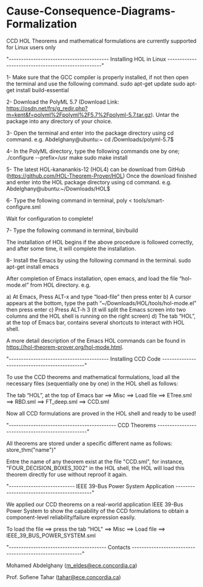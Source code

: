 # Cause-Consequence-Diagrams-Formalization

CCD HOL Theorems and mathematical formulations are currently supported for Linux users only

"-----------------------------------------  Installing HOL in Linux ---------------------------------------------------"

1- Make sure that the GCC compiler is properly installed, if not then open the terminal and use the following command.
sudo apt-get update
sudo apt-get install build-essential

2- Download the PolyML 5.7 
(Download Link: https://osdn.net/frs/g_redir.php?m=kent&f=polyml%2Fpolyml%2F5.7%2Fpolyml-5.7.tar.gz). 
Untar the package into any directory of your choice.

3- Open the terminal and enter into the package directory using cd command. e.g.
Abdelghany@ubuntu:~ cd /Downloads/polyml-5.7$

4- In the PolyML directory, type the following commands one by one;
./configure --prefix=/usr
make
sudo make install

5- The latest HOL-kananankis-12 (HOL4) can be download from GitHub (https://github.com/HOL-Theorem-Prover/HOL)
Once the download finished and enter into the HOL package directory using cd command. e.g.
Abdelghany@ubuntu:~/Downloads/HOL$

6- Type the following command in terminal,
poly < tools/smart-configure.sml

Wait for configuration to complete!

7- Type the following command in terminal,
bin/build

The installation of HOL begins if the above procedure is followed correctly, and after some time, it will complete the installation.

8- Install the Emacs by using the following command in the terminal.
sudo apt-get install emacs

After completion of Emacs installation, open emacs, and load the file “hol-mode.el” from HOL directory. e.g.

a) At Emacs, Press ALT-x and type “load-file” then press enter
b) A cursor appears at the bottom, type the path “~/Downloads/HOL/tools/hol-mode.el” then press enter
c) Press ALT-h 3 (it will split the Emacs screen into two columns and the HOL shell is running on the right screen)
d) The tab “HOL”, at the top of Emacs bar, contains several shortcuts to interact with HOL shell.

A more detail description of the Emacs HOL commands can be found in https://hol-theorem-prover.org/hol-mode.html.


"-----------------------------------------  Installing CCD Code ----------------------------------------------"

To use the CCD theorems and mathematical formulations, load all the necessary files (sequentially one by one) 
in the HOL shell as follows: 

The tab “HOL”, at the top of Emacs bar ==> Misc ==> Load file 
==> ETree.sml ==> RBD.sml ==> FT_deep.sml ==> CCD.sml    

Now all CCD formulations are proved in the HOL shell and ready to be used!

"--------------------------------------------  CCD Theorems  -------------------------------------------------"

All theorems are stored under a specific different name as follows: store_thm("name")"

Entre the name of any theorem exist at the file "CCD.sml", for instance, "FOUR_DECISION_BOXES_1002" 
in the HOL shell, the HOL will load this theorem directly for use without reproof it again.         

"--------------------------- IEEE 39-Bus Power System Application  -------------------------------------------"

We applied our CCD theorems on a real-world application IEEE 39-Bus Power System to show the capability of 
the CCD formulations to obtain a component-level reliability/failure expression easily.  

To load the file ==> press the tab “HOL" ==> Misc ==> Load file ==> IEEE_39_BUS_POWER_SYSTEM.sml

"----------------------------------------   Contacts ---------------------------------------------------------"

Mohamed Abdelghany  (m_eldes@ece.concordia.ca)

Prof. Sofiene Tahar (tahar@ece.concordia.ca)
